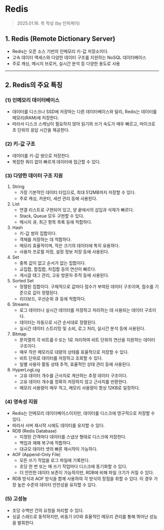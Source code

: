 # Redis

> 2025.01.16. 목 작성 (by 인피케이)

## 1. Redis (Remote Dictionary Server)

- Redis는 오픈 소스 기반의 인메모리 키-값 저장소이다.
- 고속 데이터 액세스와 다양한 데이터 구조를 지원하는 NoSQL 데이터베이스
- 주로 캐싱, 메시지 브로커, 실시간 분석 등 다양한 용도로 사용

---

## 2. Redis의 주요 특징

### (1) 인메모리 데이터베이스

- 데이터를 디스크나 SSD에 저장하는 다른 데이터베이스와 달리, Redis는 데이터를 메모리(RAM)에 저장한다.
- 따라서 디스크 스캐닝이 필요하지 않아 읽기와 쓰기 속도가 매우 빠르고, 마이크로 초 단위의 응답 시간을 제공한다.

### (2) 키-값 구조

- 데이터를 키-값 쌍으로 저장한다.
- 복잡한 쿼리 없이 빠르게 데이터에 접근할 수 있다.

### (3) 다양한 데이터 구조 지원

1. String
    - 가장 기본적인 데이터 타입으로, 최대 512MB까지 저장할 수 있다.
    - 주로 캐싱, 카운터, 세션 관리 등에 사용된다.
2. List
    - 연결 리스트로 구현되어 있고, 양 끝에서의 삽입과 삭제가 빠르다.
    - Stack, Queue 모두 구현할 수 있다.
    - 메시지 큐, 최근 항목 목록 등에 적합하다.
3. Hash
    - 키-값 쌍의 집합이다.
    - 객체를 저장하는 데 적합하다.
    - 메모리 효율적이며, 작은 크기의 데이터에 특히 유용하다.
    - 사용자 프로필 저장, 설정 정보 저장 등에 사용된다.
4. Set
    - 중복 값이 없고 순서가 없는 집합이다.
    - 교집합, 합집합, 차집합 등의 연산이 빠르다.
    - 게시글 태그 관리, 고유 방문자 추적 등에 사용된다.
5. Sorted Set
    - 정렬된 집합이다. 구체적으로 값마다 점수가 부여된 데이터 구조이며, 점수를 기준으로 값이 정렬된다.
    - 리더보드, 우선순위 큐 등에 적합하다.
6. Streams
    - 로그 데이터나 실시간 데이터를 저장하고 처리하는 데 사용되는 데이터 구조이다.
    - 데이터는 자동으로 시간 순서대로 정렬된다.
    - 실시간 데이터 스트리밍 및 소비, 로그 처리, 실시간 분석 등에 사용된다.
7. Bitmap
    - 문자열의 각 비트를 0 또는 1로 처리하여 비트 단위의 연산을 지원하는 데이터 구조이다.
    - 매우 작은 메모리로 대량의 상태를 효율적으로 저장할 수 있다.
    - 비트 단위로 데이터를 저장하고 조회할 수 있다.
    - 일별 사용자 활동 상태 추적, 효율적인 상태 관리 등에 사용된다.
8. HyperLogLog
    - 고유 데이터 개수를 근사치로 계산하는 추정 데이터 구조이다.
    - 고유 데이터 개수를 정확히 저장하지 않고 근사치를 반환한다.
    - 메모리 사용량이 매우 적고, 메모리 사용량이 항상 12KB로 일정하다.

### (4) 영속성 지원

- Redis는 인메모리 데이터베이스이지만, 데이터를 디스크에 영구적으로 저장할 수 있다.
- 따라서 서버 재시작 시에도 데이터를 유지할 수 있다.
- RDB (Redis Database)
    - 지정된 간격마다 데이터를 스냅샷 형태로 디스크에 저장한다.
    - 백업과 재해 복구에 적합하다.
    - 대규모 데이터 셋의 빠른 재시작이 가능하다.
- AOF (Append-Only File)
    - 모든 쓰기 작업을 로그 파일에 기록한다.
    - 초당 한 번 또는 매 쓰기 작업마다 디스크에 동기화할 수 있다.
    - 더 안전한 데이터 보존이 가능하지만, RDB에 비해 파일 크기가 커질 수 있다.
- RDB 방식과 AOF 방식을 함께 사용하여 각 방식의 장점을 취할 수 있다. 이 경우 가장 높은 수준의 데이터 안전성을 유지할 수 있다.

### (5) 고성능

- 초당 수백만 건의 요청을 처리할 수 있다.
- 싱글 스레드로 동작하지만, 비동기 I/O와 효율적인 메모리 관리를 통해 뛰어난 성능을 발휘한다.
